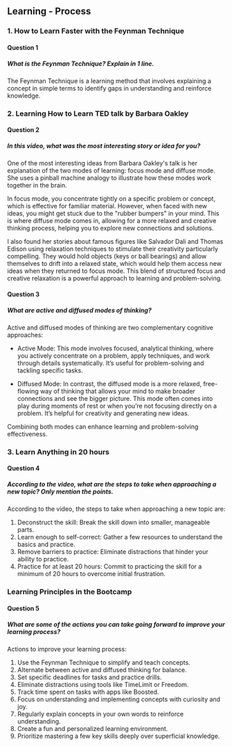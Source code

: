 ## Learning - Process

### 1. How to Learn Faster with the Feynman Technique

#### Question 1
##### What is the Feynman Technique? Explain in 1 line.
The Feynman Technique is a learning method that involves explaining a concept in simple terms to identify gaps in understanding and reinforce knowledge.

### 2. Learning How to Learn TED talk by Barbara Oakley

#### Question 2
##### In this video, what was the most interesting story or idea for you?
One of the most interesting ideas from Barbara Oakley's talk is her explanation of the two modes of learning: focus mode and diffuse mode. She uses a pinball machine analogy to illustrate how these modes work together in the brain.

In focus mode, you concentrate tightly on a specific problem or concept, which is effective for familiar material. However, when faced with new ideas, you might get stuck due to the "rubber bumpers" in your mind. This is where diffuse mode comes in, allowing for a more relaxed and creative thinking process, helping you to explore new connections and solutions.

I also found her stories about famous figures like Salvador Dali and Thomas Edison using relaxation techniques to stimulate their creativity particularly compelling. They would hold objects (keys or ball bearings) and allow themselves to drift into a relaxed state, which would help them access new ideas when they returned to focus mode. This blend of structured focus and creative relaxation is a powerful approach to learning and problem-solving.

#### Question 3
##### What are active and diffused modes of thinking?

Active and diffused modes of thinking are two complementary cognitive approaches:

* Active Mode: This mode involves focused, analytical thinking, where you actively concentrate on a problem, apply techniques, and work through details systematically. It’s useful for problem-solving and tackling specific tasks.

* Diffused Mode: In contrast, the diffused mode is a more relaxed, free-flowing way of thinking that allows your mind to make broader connections and see the bigger picture. This mode often comes into play during moments of rest or when you’re not focusing directly on a problem. It’s helpful for creativity and generating new ideas.

Combining both modes can enhance learning and problem-solving effectiveness.

### 3. Learn Anything in 20 hours
#### Question 4
##### According to the video, what are the steps to take when approaching a new topic? Only mention the points.
According to the video, the steps to take when approaching a new topic are:

1. Deconstruct the skill: Break the skill down into smaller, manageable parts.
2. Learn enough to self-correct: Gather a few resources to understand the basics and practice.
3. Remove barriers to practice: Eliminate distractions that hinder your ability to practice.
4. Practice for at least 20 hours: Commit to practicing the skill for a minimum of 20 hours to overcome initial frustration.

### Learning Principles in the Bootcamp
#### Question 5
##### What are some of the actions you can take going forward to improve your learning process?

Actions to improve your learning process:

1. Use the Feynman Technique to simplify and teach concepts.
2. Alternate between active and diffused thinking for balance.
3. Set specific deadlines for tasks and practice drills.
4. Eliminate distractions using tools like TimeLimit or Freedom.
5. Track time spent on tasks with apps like Boosted.
6. Focus on understanding and implementing concepts with curiosity and joy.
7. Regularly explain concepts in your own words to reinforce understanding.
8. Create a fun and personalized learning environment.
9. Prioritize mastering a few key skills deeply over superficial knowledge.
